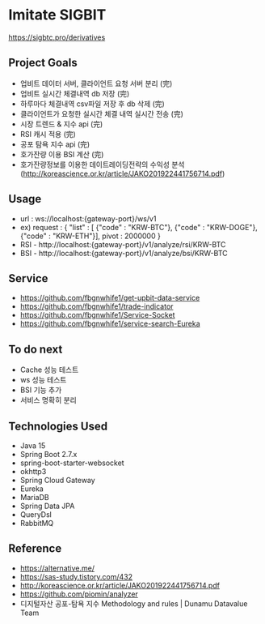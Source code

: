 # Imitate SIGBIT
https://sigbtc.pro/derivatives

## Project Goals
* 업비트 데이터 서버, 클라이언트 요청 서버 분리 (完)
* 업비트 실시간 체결내역 db 저장 (完)
* 하루마다 체결내역 csv파일 저장 후 db 삭제 (完)
* 클라이언트가 요청한 실시간 체결 내역 실시간 전송 (完)
* 시장 트렌드 & 지수 api (完)
* RSI 캐시 적용 (完)
* 공포 탐욕 지수 api (完)
* 호가잔량 이용 BSI 계산 (完)
* 호가잔량정보를 이용한 데이트레이딩전략의 수익성 분석 
(http://koreascience.or.kr/article/JAKO201922441756714.pdf)

## Usage
* url : ws://localhost:{gateway-port}/ws/v1
* ex) request : {
            "list" : [
            {"code" : "KRW-BTC"}, 
            {"code" : "KRW-DOGE"}, 
            {"code" : "KRW-ETH"}],
            pivot : 2000000
            }
* RSI - http://localhost:{gateway-port}/v1/analyze/rsi/KRW-BTC
* BSI - http://localhost:{gateway-port}/v1/analyze/bsi/KRW-BTC
 
## Service
* https://github.com/fbgnwhife1/get-upbit-data-service
* https://github.com/fbgnwhife1/trade-indicator
* https://github.com/fbgnwhife1/Service-Socket
* https://github.com/fbgnwhife1/service-search-Eureka

## To do next
* Cache 성능 테스트
* ws 성능 테스트
* BSI 기능 추가
* 서비스 명확히 분리

 ## Technologies Used
* Java 15
* Spring Boot 2.7.x
* spring-boot-starter-websocket
* okhttp3
* Spring Cloud Gateway
* Eureka
* MariaDB
* Spring Data JPA
* QueryDsl
* RabbitMQ

 ## Reference
 * https://alternative.me/
 * https://sas-study.tistory.com/432
 * http://koreascience.or.kr/article/JAKO201922441756714.pdf
 * https://github.com/piomin/analyzer
 * 디지털자산 공포-탐욕 지수 Methodology and rules | Dunamu Datavalue Team